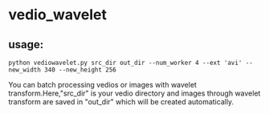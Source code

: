 # vedio_wavelet
## usage:
	python vediowavelet.py src_dir out_dir --num_worker 4 --ext 'avi' --new_width 340 --new_height 256

You can batch processing vedios or images with wavelet transform.Here,"src_dir" is your vedio directory and images through wavelet transform are saved in "out_dir" which will be created automatically.
